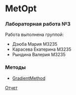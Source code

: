 # MetOpt
### Лабораторная работа №3
Работа выполнена группой:
* Дзюба Мария M3235
* Карасева Екатерина M3235
* Рындина Валерия M3235

### Методы
* [GradientMethod](app/src/main/java/com/example/metopt/nmethods/GradientMethod.java)

[Отчет](МетодыОптимизации.pdf)
